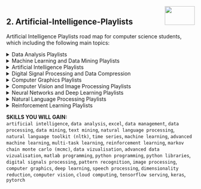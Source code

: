 <img align="right" width="80" height="50" src="https://github.com/cs-MohamedAyman/YouTube-Playlists/blob/master/organizations-logos/youtube.jpg">

## 2. Artificial-Intelligence-Playlists
Artificial Intelligence Playlists road map for computer science students, which including the following main topics:

<details>
	<summary>Data Analysis Playlists</summary>

</details>
<details>
	<summary>Machine Learning and Data Mining Playlists</summary>

<h3>-  Data Mining</h3>
<table>
	<thead>
		<tr>
			<th width="30%">Channel</th>
			<th width="70%">Playlist</th>
			<th>Videos</th>
			<th>H</th>
		</tr>
	</thead>
	<tbody>
		<tr>
			<td rowspan=1 align=center>5 Minutes Engineering</td>
			<td><a href="https://www.youtube.com/playlist?list=PLYwpaL_SFmcChP0xiW3KK9elNuhfCLVVi">Data Mining and Warehouse</a></td>
			<td align="center">50</td>
			<td align="center">5</td>
		</tr>
		<tr>
			<td rowspan=1 align=center>Nevon Projects</td>
			<td><a href="https://www.youtube.com/playlist?list=PLAY30bf7ZN4wI9SN4YMowKsU4geowi7w-">Top Data Mining Projects Compilation 2020</a></td>
			<td align="center">48</td>
			<td align="center">5</td>
		</tr>
		<tr>
			<td rowspan=1 align=center>Data Science Dojo</td>
			<td><a href="https://www.youtube.com/playlist?list=PL8eNk_zTBST-gN6Y5E-5FZdARXjglYpyT">Introduction to Data Mining</a></td>
			<td align="center">24</td>
			<td align="center">3</td>
		</tr>
		<tr>
			<td rowspan=1 align=center>Oresoft LWC</td>
			<td><a href="https://www.youtube.com/playlist?list=PL0174E49C0E0DD5C8">Web Data Mining</a></td>
			<td align="center">126</td>
			<td align="center">35</td>
		</tr>
		<tr>
			<td rowspan=1 align=center>Jalayer Academy</td>
			<td><a href="https://www.youtube.com/playlist?list=PLjPbBibKHH18I0mDb_H4uP3egypHIsvMn">Machine Learning, Data Mining, Statistics with R</a></td>
			<td align="center">50</td>
			<td align="center">10</td>
		</tr>
		<tr>
			<td rowspan=1 align=center>Unknown</td>
			<td><a href="https://www.youtube.com/playlist?list=PL77F08DCD8CE6C62E">Stanford Data Mining Lectures</a></td>
			<td align="center">22</td>
			<td align="center">30</td>
		</tr>
		<tr>
			<td rowspan=1 align=center>Noureddin Sadawi</td>
			<td><a href="https://www.youtube.com/playlist?list=PLea0WJq13cnCS4LLMeUuZmTxqsqlhwUoe">Data Mining Algorithms</a></td>
			<td align="center">36</td>
			<td align="center">5</td>
		</tr>
		<tr>
			<td rowspan=1 align=center>Programology</td>
			<td><a href="https://www.youtube.com/playlist?list=PLR2FqYUVaFJrz76RLg-kM2uFV0gcnSO4S">data mining tutorial for beginners in hindi and urdu</a></td>
			<td align="center">21</td>
			<td align="center">5</td>
		</tr>
		<tr>
			<td rowspan=1 align=center>Programology</td>
			<td><a href="https://www.youtube.com/playlist?list=PLR2FqYUVaFJr-XPjTp7oe5Zxqe1tZSC3t">data mining and data warehousing lecture in hindi urdu tamil telugu</a></td>
			<td align="center">21</td>
			<td align="center">5</td>
		</tr>
		<tr>
			<td rowspan=1 align=center>WekaMOOC</td>
			<td><a href="https://www.youtube.com/playlist?list=PLm4W7_iX_v4NqPUjceOGd-OKNVO4c_cPD">Data Mining with Weka</a></td>
			<td align="center">29</td>
			<td align="center">5</td>
		</tr>
		<tr>
			<td rowspan=1 align=center>WekaMOOC</td>
			<td><a href="https://www.youtube.com/playlist?list=PLm4W7_iX_v4OMSgc8xowC2h70s-unJKCp">More Data Mining with Weka</a></td>
			<td align="center">31</td>
			<td align="center">5</td>
		</tr>
		<tr>
			<td rowspan=1 align=center>WekaMOOC</td>
			<td><a href="https://www.youtube.com/playlist?list=PLm4W7_iX_v4Msh-7lDOpSFWHRYU_6H5Kx">Advanced Data Mining with Weka</a></td>
			<td align="center">31</td>
			<td align="center">5</td>
		</tr>
		<tr>
			<td rowspan=1 align=center>Pirple</td>
			<td><a href="https://www.youtube.com/playlist?list=PLgTkNlNsy9gXoMB2-YO_Tuu94mctmu2h7">Data Mining With Python</a></td>
			<td align="center">7</td>
			<td align="center">1</td>
		</tr>
		<tr>
			<td rowspan=1 align=center>SAS Users</td>
			<td><a href="https://www.youtube.com/playlist?list=PLVV6eZFA22Qzg_1teSQ77qRRhprXg9EiU">Getting Started with Data Mining</a></td>
			<td align="center">18</td>
			<td align="center">5</td>
		</tr>
		<tr>
			<td rowspan=1 align=center>Data Science Show</td>
			<td><a href="https://www.youtube.com/playlist?list=PL_iP0SGUzx9Sal8pTa67sozY2sVLywbEo">Data Mining in Excel</a></td>
			<td align="center">13</td>
			<td align="center">5</td>
		</tr>
		<tr>
			<td rowspan=1 align=center>Virtual University</td>
			<td><a href="https://www.youtube.com/playlist?list=PLFX_EwFvKKWPMueAR4gIdXK-5B0doNkKX">CS725 - Data Mining</a></td>
			<td align="center">220</td>
			<td align="center">30</td>
		</tr>
		<tr>
			<td rowspan=1 align=center>Mike Gelbart</td>
			<td><a href="https://www.youtube.com/playlist?list=PLWmXHcz_53Q02ZLeAxigki1JZFfCO6M-b">CPSC 340: Machine Learning and Data Mining (2018)</a></td>
			<td align="center">33</td>
			<td align="center">25</td>
		</tr>
		<tr>
			<td rowspan=1 align=center>Binod Suman Academy</td>
			<td><a href="https://www.youtube.com/playlist?list=PLIRnO_sdVuEdK8pWx75SvflvLKcbI1uRE">Data Mining</a></td>
			<td align="center">7</td>
			<td align="center">5</td>
		</tr>
		<tr>
			<td rowspan=1 align=center>UofU Data Science</td>
			<td><a href="https://www.youtube.com/playlist?list=PLbuogVdPnkCpXfb43Wvc7s5fXWzedwTPB">Data Mining (Spring 2016)</a></td>
			<td align="center">25</td>
			<td align="center">35</td>
		</tr>
		<tr>
			<td rowspan=1 align=center>UofU Data Science</td>
			<td><a href="https://www.youtube.com/playlist?list=PLbuogVdPnkCrEf65zrd3J1UG3LT6TcDlt">Data Mining (Spring 2020)</a></td>
			<td align="center">24</td>
			<td align="center">35</td>
		</tr>
		<tr>
			<td rowspan=1 align=center>UofU Data Science</td>
			<td><a href="https://www.youtube.com/playlist?list=PLbuogVdPnkCqBUORlcuE9qqps-Fy73AHb">Data Mining (Spring 2019)</a></td>
			<td align="center">24</td>
			<td align="center">35</td>
		</tr>
		<tr>
			<td rowspan=1 align=center>The Academician</td>
			<td><a href="https://www.youtube.com/playlist?list=PL_yJxLdTxJhofLg__t8QSinjpYuugRbqa">Data Mining</a></td>
			<td align="center">55</td>
			<td align="center">10</td>
		</tr>
		<tr>
			<td rowspan=1 align=center>Ed Technology</td>
			<td><a href="https://www.youtube.com/playlist?list=PLy6JR9IR8VKPClVLjAoSNyIXsK0u0HuGc">Data Mining Lectures</a></td>
			<td align="center">29</td>
			<td align="center">3</td>
		</tr>
		<tr>
			<td rowspan=1 align=center>Sunny Mac Channel</td>
			<td><a href="https://www.youtube.com/playlist?list=PLGb3TeeSFTeNdwIaxKDYF2syKHteLMruu">DATA MINING - COMPLETE SYLLABUS</a></td>
			<td align="center">17</td>
			<td align="center">5</td>
		</tr>
		<tr>
			<td rowspan=1 align=center>Computer Science and Engineering</td>
			<td><a href="https://www.youtube.com/playlist?list=PLVWgae806flmtZUjvGTwpK9FWJKFJq-Vy">Data Mining</a></td>
			<td align="center">22</td>
			<td align="center">5</td>
		</tr>
		<tr>
			<td rowspan=1 align=center>Open ETH</td>
			<td><a href="https://www.youtube.com/playlist?list=PLY-OA_xnxFwRHZO6L6yT253VPgrZazQs6">Data Mining: Learning From Large Datasets (ETH Zurich, fall 2017)</a></td>
			<td align="center">12</td>
			<td align="center">20</td>
		</tr>
		<tr>
			<td rowspan=1 align=center>Dothang Truong</td>
			<td><a href="https://www.youtube.com/playlist?list=PLRDHFVPFwalDq5C7n31bmwe3Apa_dMZ22">Data Mining</a></td>
			<td align="center">27</td>
			<td align="center">15</td>
		</tr>
	</tbody>
</table>

</details>
<details>
	<summary>Artificial Intelligence Playlists</summary>

</details>
<details>
	<summary>Digital Signal Processing and Data Compression</summary>

<h3>-  Digital Signal Processing</h3>
<table>
	<thead>
		<tr>
			<th width="30%">Channel</th>
			<th width="70%">Playlist</th>
			<th>Videos</th>
			<th>H</th>
		</tr>
	</thead>
	<tbody>
		<tr>
			<td rowspan=1 align=center>MIT OpenCourseWare</td>
			<td><a href="https://www.youtube.com/playlist?list=PL8157CA8884571BA2">MIT RES.6-008 Digital Signal Processing, 1975</a></td>
			<td align="center">22</td>
			<td align="center">15</td>
		</tr>
		<tr>
			<td rowspan=1 align=center>nptelhrd</td>
			<td><a href="https://www.youtube.com/playlist?list=PL9567DFCA3A66F299">Electronics - Digital Signal Processing</a></td>
			<td align="center">43</td>
			<td align="center">45</td>
		</tr>
		<tr>
			<td rowspan=1 align=center>nptelhrd</td>
			<td><a href="https://www.youtube.com/playlist?list=PL4FA894BD6A9586E1">Electrical - Digital Signal Processing</a></td>
			<td align="center">35</td>
			<td align="center">35</td>
		</tr>
		<tr>
			<td rowspan=1 align=center>NPTEL-NOC IITM</td>
			<td><a href="https://www.youtube.com/playlist?list=PLyqSpQzTE6M9py2rcGOLss74ZxBUvaC49">Digital Signal Processing</a></td>
			<td align="center">82</td>
			<td align="center">20</td>
		</tr>
		<tr>
			<td rowspan=1 align=center>Electronics & Communication Engineering</td>
			<td><a href="https://www.youtube.com/playlist?list=PLZjlBaHNchvNheh5SGDVG6r4s8TyaAmfS">Digital Signal Processing</a></td>
			<td align="center">43</td>
			<td align="center">35</td>
		</tr>
		<tr>
			<td rowspan=1 align=center>Electronics & Communication Engineering</td>
			<td><a href="https://www.youtube.com/playlist?list=PLZjlBaHNchvPIL8V6Jis9YvOoErI2521b">Signals and Systems</a></td>
			<td align="center">45</td>
			<td align="center">40</td>
		</tr>
		<tr>
			<td rowspan=1 align=center>Electronics & Communication Engineering</td>
			<td><a href="https://www.youtube.com/playlist?list=PLZjlBaHNchvPwO-dIWZKyueAS_cP8F24L">Adv. Digital Signal Processing - Multirate and wavelets</a></td>
			<td align="center">50</td>
			<td align="center">50</td>
		</tr>
		<tr>
			<td rowspan=1 align=center>Electronics & Communication Engineering</td>
			<td><a href="https://www.youtube.com/playlist?list=PLZjlBaHNchvPLYzR45frxMVjr7ogKrl54">Discrete Time Signal Processing</a></td>
			<td align="center">39</td>
			<td align="center">20</td>
		</tr>
		<tr>
			<td rowspan=1 align=center>EC Academy</td>
			<td><a href="https://www.youtube.com/playlist?list=PLXOYj6DUOGrpVb7_cCB1pZuGH4BFlp61B">Digital signal processing</a></td>
			<td align="center">70</td>
			<td align="center">15</td>
		</tr>
		<tr>
			<td rowspan=1 align=center>Rich Radke</td>
			<td><a href="https://www.youtube.com/playlist?list=PLuh62Q4Sv7BUSzx5Jr8Wrxxn-U10qG1et">Digital Signal Processing (ECSE-4530) Lectures, Fall 2014</a></td>
			<td align="center">28</td>
			<td align="center">30</td>
		</tr>
		<tr>
			<td rowspan=1 align=center>Easy Electronics</td>
			<td><a href="https://www.youtube.com/playlist?list=PLOuGMjEXHeeDOx0VGAyqKLOmKAuuBxwRu">Digital signal processing(DSP) English</a></td>
			<td align="center">49</td>
			<td align="center">15</td>
		</tr>
		<tr>
			<td rowspan=1 align=center>studysimplified</td>
			<td><a href="https://www.youtube.com/playlist?list=PLvGMn6fwG2OsXS5BND5FZW0QZVaJ_FE4E">DTFT and DFT by Shrenik Jain</a></td>
			<td align="center">16</td>
			<td align="center">5</td>
		</tr>
		<tr>
			<td rowspan=1 align=center>studysimplified</td>
			<td><a href="https://www.youtube.com/playlist?list=PLvGMn6fwG2OuIDz_XXdExIYCB_9DCeF5n">Z transform by Shrenik Jain</a></td>
			<td align="center">21</td>
			<td align="center">5</td>
		</tr>
		<tr>
			<td rowspan=1 align=center>studysimplified</td>
			<td><a href="https://www.youtube.com/playlist?list=PLvGMn6fwG2OsSNYAmTE6Teww3kFWBoTfX">Filter Design in DSP/DTSP by Shrenik Jain</a></td>
			<td align="center">10</td>
			<td align="center">5</td>
		</tr>
		<tr>
			<td rowspan=1 align=center>studysimplified</td>
			<td><a href="https://www.youtube.com/playlist?list=PLvGMn6fwG2OuBTPvQNdQP5o-HdbqqIyUz">Complex Variables/Analysis by Shrenik Jain</a></td>
			<td align="center">12</td>
			<td align="center">5</td>
		</tr>
		<tr>
			<td rowspan=1 align=center>studysimplified</td>
			<td><a href="https://www.youtube.com/playlist?list=PLvGMn6fwG2OtRdvPyDRLShMTufwaiRRsx">Differential Equations by Shrenik Jain</a></td>
			<td align="center">12</td>
			<td align="center">3</td>
		</tr>
		<tr>
			<td rowspan=1 align=center>studysimplified</td>
			<td><a href="https://www.youtube.com/playlist?list=PLvGMn6fwG2OsrIaMreak9Sb0bcZp7kWol">Indefinite and Definite integrals by Shrenik jain</a></td>
			<td align="center">13</td>
			<td align="center">3</td>
		</tr>
		<tr>
			<td rowspan=1 align=center>studysimplified</td>
			<td><a href="https://www.youtube.com/playlist?list=PLvGMn6fwG2OuLTM8AuT2A41ta8jRx3_W5">Multiple integrals by Shrenik Jain</a></td>
			<td align="center">8</td>
			<td align="center">1</td>
		</tr>
		<tr>
			<td rowspan=1 align=center>Po Chen</td>
			<td><a href="https://www.youtube.com/playlist?list=PLX8cYDJmWL1mfq6BI-klKB7YzRdJZ2_WW">Digital Signal Processing With Matlab</a></td>
			<td align="center">21</td>
			<td align="center">25</td>
		</tr>
		<tr>
			<td rowspan=1 align=center>Knowledge Amplifier</td>
			<td><a href="https://www.youtube.com/playlist?list=PLjfRmoYoxpNr3w6baU91ZM6QL0obULPig">Digital Signal Processing Matlab</a></td>
			<td align="center">178</td>
			<td align="center">30</td>
		</tr>
		<tr>
			<td rowspan=1 align=center>Digital Signal Processing</td>
			<td><a href="https://www.youtube.com/playlist?list=PLxWwb-b9LnpBlOOvwGRpymL09j08lFARb">DSP introduction</a></td>
			<td align="center">10</td>
			<td align="center">1</td>
		</tr>
		<tr>
			<td rowspan=1 align=center>SigProcessing</td>
			<td><a href="https://www.youtube.com/playlist?list=PLzecsHoSJ8tIS-D94Te5wVm98pc6SsUK4">Digital Signal Processing (ECE 346 - Spring 2015) @ Rutgers University</a></td>
			<td align="center">29</td>
			<td align="center">25</td>
		</tr>
		<tr>
			<td rowspan=1 align=center>SigProcessing</td>
			<td><a href="https://www.youtube.com/playlist?list=PLzecsHoSJ8tJ7tF3YCvAtub6HTR52SQOo">Digital Signal Processing (ECE 346 - Spring 2014) @ Rutgers University</a></td>
			<td align="center">28</td>
			<td align="center">25</td>
		</tr>
		<tr>
			<td rowspan=1 align=center>SigProcessing</td>
			<td><a href="https://www.youtube.com/playlist?list=PLzecsHoSJ8tKYaj4ARRZo72vGkwqoXTKo">Digital Signals & Filters (ECE 521 - Fall 2013) @ Rutgers University</a></td>
			<td align="center">26</td>
			<td align="center">30</td>
		</tr>
		<tr>
			<td rowspan=1 align=center>Exploring Latex</td>
			<td><a href="https://www.youtube.com/playlist?list=PLcumQJsBYq9FpalwgO-klGvmhpXpk9gbj">Digital Signal Processing</a></td>
			<td align="center">35</td>
			<td align="center">5</td>
		</tr>
		<tr>
			<td rowspan=1 align=center>Exploring Latex</td>
			<td><a href="https://www.youtube.com/playlist?list=PLcumQJsBYq9FWW8HqWOKWUy_6WgxS3i5Z">Signals and Systems Concepts</a></td>
			<td align="center">147</td>
			<td align="center">15</td>
		</tr>
		<tr>
			<td rowspan=1 align=center>Exploring Latex</td>
			<td><a href="https://www.youtube.com/playlist?list=PLcumQJsBYq9F5F07p2vUmBGdaI9ajsZOf">Matlab Basics For Signals and Systems, DSP</a></td>
			<td align="center">25</td>
			<td align="center">3</td>
		</tr>
		<tr>
			<td rowspan=1 align=center>Electrical lectures</td>
			<td><a href="https://www.youtube.com/playlist?list=PLjEHEeWoI8MoZLVzwJKfVS1ojgILEdQfD">Digital Signal Processing</a></td>
			<td align="center">18</td>
			<td align="center">5</td>
		</tr>
		<tr>
			<td rowspan=1 align=center>Perfect Computer Engineer</td>
			<td><a href="https://www.youtube.com/playlist?list=PLPIwNooIb9vjfb5tG52zBmSFTHXQR81zr">Digital Signal & Image Processing Playlist</a></td>
			<td align="center">49</td>
			<td align="center">10</td>
		</tr>
		<tr>
			<td rowspan=1 align=center>harsha mangipudi</td>
			<td><a href="https://www.youtube.com/playlist?list=PLZwdBSAw_GK0T_1MOc7uqxwt1BKQc8LIU">Digital signal processing</a></td>
			<td align="center">34</td>
			<td align="center">5</td>
		</tr>
		<tr>
			<td rowspan=1 align=center>harsha mangipudi</td>
			<td><a href="https://www.youtube.com/playlist?list=PLZwdBSAw_GK308y6xz7A8SvwcJlWYWAZ8">Signals and Systems</a></td>
			<td align="center">10</td>
			<td align="center">5</td>
		</tr>
		<tr>
			<td rowspan=1 align=center>Er. PRAVEESH V V</td>
			<td><a href="https://www.youtube.com/playlist?list=PLNG9A3RsI4RNtxtkm82Q3k8TX5LIWL9_J">Digital signal processing</a></td>
			<td align="center">112</td>
			<td align="center">40</td>
		</tr>
		<tr>
			<td rowspan=1 align=center>Er. PRAVEESH V V</td>
			<td><a href="https://www.youtube.com/playlist?list=PLNG9A3RsI4RMbggLLN8tOjodcvC6EIXOr">Signals and Systems</a></td>
			<td align="center">89</td>
			<td align="center">10</td>
		</tr>
		<tr>
			<td rowspan=1 align=center>Uniformedia</td>
			<td><a href="https://www.youtube.com/playlist?list=PLf4TpwnPmLgkJ2tk-jmlgVfzBuW2-Rybj">MATLAB Signal Processing Tutorial</a></td>
			<td align="center">55</td>
			<td align="center">5</td>
		</tr>
		<tr>
			<td rowspan=1 align=center>VKY Academy</td>
			<td><a href="https://www.youtube.com/playlist?list=PLq4LbVKrq_vLCIVc65jvnohLS96HNff8X">Z Transform Lecture -Signals and Systems</a></td>
			<td align="center">32</td>
			<td align="center">5</td>
		</tr>
		<tr>
			<td rowspan=1 align=center>VKY Academy</td>
			<td><a href="https://www.youtube.com/playlist?list=PLq4LbVKrq_vIeCrQF6EZHSlKg1BSAFIDL">Introduction to Signals and Systems</a></td>
			<td align="center">32</td>
			<td align="center">5</td>
		</tr>
		<tr>
			<td rowspan=1 align=center>VKY Academy</td>
			<td><a href="https://www.youtube.com/playlist?list=PLq4LbVKrq_vLA-IQsvVw_G08ECuHYIxYD">DFT and FFT Lectures</a></td>
			<td align="center">19</td>
			<td align="center">5</td>
		</tr>
		<tr>
			<td rowspan=1 align=center>Jnana Learning</td>
			<td><a href="https://www.youtube.com/playlist?list=PLLcghAP4apmsoJJ92kWUBbGCA9_UCOIMB">Digital Signal Processing</a></td>
			<td align="center">19</td>
			<td align="center">3</td>
		</tr>
		<tr>
			<td rowspan=1 align=center>Nandu V S</td>
			<td><a href="https://www.youtube.com/playlist?list=PL9CXnbCuY9CjepZFspMTG89znVJ00ZhOy">EC 301 DIGITAL SIGNAL PROCESSING</a></td>
			<td align="center">30</td>
			<td align="center">10</td>
		</tr>
		<tr>
			<td rowspan=1 align=center>Guitars AI</td>
			<td><a href="https://www.youtube.com/playlist?list=PL6QnpHKwdPYhIt-zvYMSYXzLpQ0MMRVTK">Advanced Digital Signal Processing using Python</a></td>
			<td align="center">16</td>
			<td align="center">5</td>
		</tr>
		<tr>
			<td rowspan=1 align=center>Guitars AI</td>
			<td><a href="https://www.youtube.com/playlist?list=PL6QnpHKwdPYiQmq8PcGvx-EpLFrVmYMOW">Multirate Signal Processing with Python</a></td>
			<td align="center">14</td>
			<td align="center">10</td>
		</tr>
		<tr>
			<td rowspan=1 align=center>Guitars AI</td>
			<td><a href="https://www.youtube.com/playlist?list=PL6QnpHKwdPYiIST1Ydh6sGo6tnC9mLaPR">Data Visualization Animation</a></td>
			<td align="center">35</td>
			<td align="center">1</td>
		</tr>
		<tr>
			<td rowspan=1 align=center>Guitars AI</td>
			<td><a href="https://www.youtube.com/playlist?list=PL6QnpHKwdPYjRWkWLswWmxFrDmj6leRwh">Audio Coding</a></td>
			<td align="center">50</td>
			<td align="center">5</td>
		</tr>
		<tr>
			<td rowspan=1 align=center>Guitars AI</td>
			<td><a href="https://www.youtube.com/playlist?list=PL6QnpHKwdPYjfCH2zkMGEHu2kv1HTICYA">Machine Learning for Audio Signals in Python</a></td>
			<td align="center">46</td>
			<td align="center">5</td>
		</tr>
		<tr>
			<td rowspan=1 align=center>Guitars AI</td>
			<td><a href="https://www.youtube.com/playlist?list=PL6QnpHKwdPYjbDezYkAE-sAQ5MOpYeqM6">Advanced Digital Signal Processing</a></td>
			<td align="center">148</td>
			<td align="center">10</td>
		</tr>
		<tr>
			<td rowspan=1 align=center>Guitars AI</td>
			<td><a href="https://www.youtube.com/playlist?list=PL6QnpHKwdPYiDOUHecdZc1WPTnJ-dd0cT">Multirate Signal Processing</a></td>
			<td align="center">151</td>
			<td align="center">10</td>
		</tr>
	</tbody>
</table>

</details>
<details>
	<summary>Computer Graphics Playlists</summary>

</details>
<details>
	<summary>Computer Vision and Image Processing Playlists</summary>

</details>
<details>
	<summary>Neural Networks and Deep Learning Playlists</summary>

</details>
<details>
	<summary>Natural Language Processing Playlists</summary>

</details>
<details>
	<summary>Reinforcement Learning Playlists</summary>

</details>

**SKILLS YOU WILL GAIN:**<br>
`artificial intelligence`, `data analysis`, `excel`, `data management`, `data processing`, `data mining`, `text mining`, `natural language processing`, `natural language toolkit (nltk)`, `time series`, `machine learning`, `advanced machine learning`, `multi-task learning`, `reinforcement learning`, `markov chain monte carlo (mcmc)`, `data vizualisation`, `advanced data vizualisation`, `matlab programming`, `python programming`, `python libraries`, `digital signals processing`, `pattern recognition`, `image processing`, `computer graphics`, `deep learning`, `speech processing`, `dimensionality reduction`, `computer vision`, `cloud computing`, `tensorflow serving`, `keras`, `pytorch`
